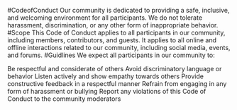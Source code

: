 #CodeofConduct
Our community is dedicated to providing a safe, inclusive, and welcoming environment for all participants. We do not tolerate harassment, discrimination, or any other form of inappropriate behavior.
#Scope
This Code of Conduct applies to all participants in our community, including members, contributors, and guests. It applies to all online and offline interactions related to our community, including social media, events, and forums.
#Guidlines
We expect all participants in our community to:

Be respectful and considerate of others
Avoid discriminatory language or behavior
Listen actively and show empathy towards others
Provide constructive feedback in a respectful manner
Refrain from engaging in any form of harassment or bullying
Report any violations of this Code of Conduct to the community moderators
